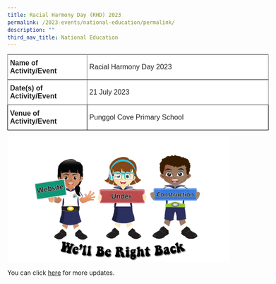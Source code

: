 ```yaml
---
title: Racial Harmony Day (RHD) 2023
permalink: /2023-events/national-education/permalink/
description: ""
third_nav_title: National Education
---
```

<style type="text/css">
.tg  {border-collapse:collapse;border-spacing:0;margin:0px auto;}
.tg td{border-color:black;border-style:solid;border-width:1px;font-family:Arial, sans-serif;font-size:14px;
  overflow:hidden;padding:10px 5px;word-break:normal;}
.tg th{border-color:black;border-style:solid;border-width:1px;font-family:Arial, sans-serif;font-size:14px;
  font-weight:normal;overflow:hidden;padding:10px 5px;word-break:normal;}
.tg .tg-kdpx{background-color:#FFF;border-color:inherit;color:#222;font-size:16px;text-align:left;vertical-align:middle}
.tg .tg-x4x2{background-color:#FFF;border-color:inherit;color:#222;font-size:16px;font-weight:bold;text-align:left;
  vertical-align:middle}
.tg .tg-3etx{background-color:#FFF;color:#222;font-size:16px;font-weight:bold;text-align:left;vertical-align:middle}
.tg .tg-qtsq{background-color:#FFF;color:#222;font-size:16px;text-align:left;vertical-align:middle}
</style>
<table class="tg" style="undefined;table-layout: fixed; width: 592px">
<colgroup>
<col style="width: 180px">
<col style="width: 412px">
</colgroup>
<tbody>
  <tr>
    <td class="tg-x4x2">Name of Activity/Event</td>
    <td class="tg-kdpx">Racial Harmony Day 2023</td>
  </tr>
   <tr>
    <td class="tg-x4x2">Date(s) of Activity/Event</td>
    <td class="tg-kdpx">21 July 2023</td>
  </tr>
  <tr>
    <td class="tg-3etx">Venue of Activity/Event</td>
    <td class="tg-qtsq">Punggol Cove Primary School</td>
  </tr>
</tbody>
</table>

![](/images/website%20under%20construction.png)

You can click <a target="_blank" href="https://www.facebook.com/people/Punggol-Cove-Primary-School/100063501596910/?hc_ref=ARRkZQlLeu4nnOTgU76sX16xkKUaukz56sz1ZU9W93_YrYX4S-LnQ3hyAmkCSFivAR8&amp;fref=nf&amp;__xts__[0]=68.ARBxJDSQQxUlpCJE5aAezjY9pzF1ttYBtCsMUqAzSrumUiHKRYPzn5SluhMdvoA14ng0ooYz0vtMwqy3YfDJYfPv6S83A0X6vd4J60j5vMJ7U5y0dv01bPTd9RvVqlPVoTh0lHFCvMtmkMr9aFhIPoZt3z5YQw5AHNL8RkkEy3tdcgMOuFVI24QYDig9-hCl5PGpUYS3Um2h61P1dFQDyYsc1BVpUXU58vzjcgzqJbyXiIOOrCg8hdfZv7i6HJIj3K7BNE05_BdtHOt6-3v_s0gQD-W0AKg81UceQ0CVN9_fj0QE7v8"> here</a> for more updates.